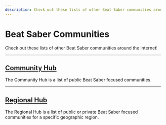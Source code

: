 ```yaml
---
description: Check out these lists of other Beat Saber communities around the internet!
---
```


# Beat Saber Communities
Check out these lists of other Beat Saber communities around the internet!

---

## [Community Hub](./community-hub.md)
The Community Hub is a list of public Beat Saber focused communities.

---

## [Regional Hub](./regional-hub.md)
The Regional Hub is a list of public or private Beat Saber focused communities for a specific geographic region.

